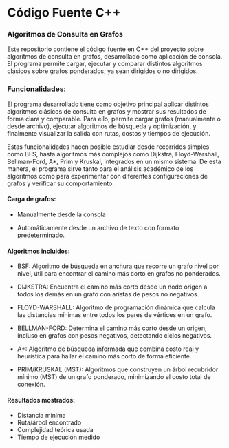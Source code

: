 # Código Fuente C++

### Algoritmos de Consulta en Grafos
Este repositorio contiene el código fuente en C++ del proyecto sobre algoritmos de consulta en grafos, desarrollado como aplicación de consola. El programa permite cargar, ejecutar y comparar distintos algoritmos clásicos sobre grafos ponderados, ya sean dirigidos o no dirigidos.

### Funcionalidades:
El programa desarrollado tiene como objetivo principal aplicar distintos algoritmos clásicos de consulta en grafos y mostrar sus resultados de forma clara y comparable. Para ello, permite cargar grafos (manualmente o desde archivo), ejecutar algoritmos de búsqueda y optimización, y finalmente visualizar la salida con rutas, costos y tiempos de ejecución.

Estas funcionalidades hacen posible estudiar desde recorridos simples como BFS, hasta algoritmos más complejos como Dijkstra, Floyd-Warshall, Bellman-Ford, A*, Prim y Kruskal, integrados en un mismo sistema. De esta manera, el programa sirve tanto para el análisis académico de los algoritmos como para experimentar con diferentes configuraciones de grafos y verificar su comportamiento.
#### Carga de grafos:
- Manualmente desde la consola
  
- Automáticamente desde un archivo de texto con formato predeterminado.

#### Algoritmos incluidos:
  - BSF: Algoritmo de búsqueda en anchura que recorre un grafo nivel por nivel, útil para encontrar el camino más corto en grafos no ponderados.
    
  - DIJKSTRA: Encuentra el camino más corto desde un nodo origen a todos los demás en un grafo con aristas de pesos no negativos.
    
  - FLOYD-WARSHALL: Algoritmo de programación dinámica que calcula las distancias mínimas entre todos los pares de vértices en un grafo.
    
  - BELLMAN-FORD: Determina el camino más corto desde un origen, incluso en grafos con pesos negativos, detectando ciclos negativos.
    
  - A*: Algoritmo de búsqueda informada que combina costo real y heurística para hallar el camino más corto de forma eficiente.
    
  - PRIM/KRUSKAL (MST): Algoritmos que construyen un árbol recubridor mínimo (MST) de un grafo ponderado, minimizando el costo total de conexión.
    
#### Resultados mostrados:
- Distancia mínima
- Ruta/árbol encontrado
- Complejidad teórica usada
- Tiempo de ejecución medido
